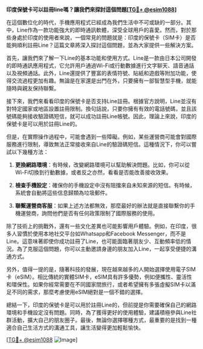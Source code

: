 **印度保號卡可以註冊line嗎？讓我們來探討這個問題[[TG💪+ @esim1088](https://t.me/s/esim1088)]**

在這個數位化的時代，手機應用程式已經成為我們生活中不可或缺的一部分。其中，Line作為一款功能強大的即時通訊軟體，深受全球用戶的喜愛。然而，對於那些身處於印度的使用者來說，一個常見的問題就是：印度的保號卡（SIM卡）是否能夠順利註冊Line？這篇文章將深入探討這個問題，並為大家提供一些解決方案。

首先，讓我們來了解一下Line的基本功能和使用方式。Line是一款由日本公司開發的即時通訊應用程式，它允許用戶通過Wi-Fi或行動數據進行文字聊天、語音通話以及視頻通話。此外，Line還提供了豐富的表情符號、貼紙和遊戲等附加功能，使得交流過程更加有趣。無論是在家還是出門在外，只要擁有一部智慧型手機，就能隨時與親友保持聯繫。

接下來，我們來看看印度的保號卡是否支持Line註冊。根據官方說明，Line並沒有對特定國家或地區設置註冊限制。換句話說，只要你擁有有效的電話號碼，並且該號碼能夠接收驗證碼短信，就可以成功註冊Line帳號。因此，理論上來說，印度的保號卡是可以用於註冊Line的。

但是，在實際操作過程中，可能會遇到一些障礙。例如，某些運營商可能會對國際服務進行限制，導致無法正常接收來自Line的驗證碼短信。這種情況下，你可以嘗試以下幾種方法：

1. **更換網路環境**：有時候，改變網路環境可以幫助解決問題。比如，你可以從Wi-Fi切換到行動數據，或者反之亦然，看看是否能改善接收效果。
   
2. **檢查手機設定**：確保你的手機設定中沒有阻擋來自未知來源的短信。有時候，系統會自動將這些信息歸類為垃圾郵件。
   
3. **聯繫運營商客服**：如果上述方法都無效，那麼最好的辦法就是直接聯繫你的手機運營商，詢問他們是否有任何政策限制了國際服務的使用。

除了技術上的挑戰外，還有一些文化差異也可能影響用戶體驗。例如，在印度，很多人習慣於使用本地社交平台如Whatsapp和Facebook Messenger，而不是Line。這意味著即使你成功註冊了Line，也可能面臨著朋友少、互動頻率低的情況。為了克服這個問題，你可以主動邀請身邊的朋友加入Line，一起享受便捷的溝通方式。

另外，值得一提的是，隨著科技的發展，現在越來越多的人開始選擇使用電子SIM卡（eSIM）。相比傳統的實體SIM卡，eSIM具有許多優勢，例如便攜性、靈活性和環保性。如果你經常需要在不同國家間旅行，或者希望擁有多張虛擬SIM卡以滿足不同的需求，那麼考慮使用eSIM絕對是一個不錯的選擇。

總結一下，印度的保號卡是可以用於註冊Line的，但前提是你需要確保自己的網路環境和手機設定沒有問題。同時，為了獲得更好的使用體驗，建議積極參與Line社群活動，擴大自己的朋友圈子。最後，無論你選擇哪種方式，最重要的是找到一種適合自己生活方式的溝通工具，讓生活變得更加輕鬆愉快。

[[TG💪+ @esim1088](https://t.me/s/esim1088) ![Image](https://i.postimg.cc/4NQfJmqS/Snipaste-2025-05-13-00-14-12.png)]